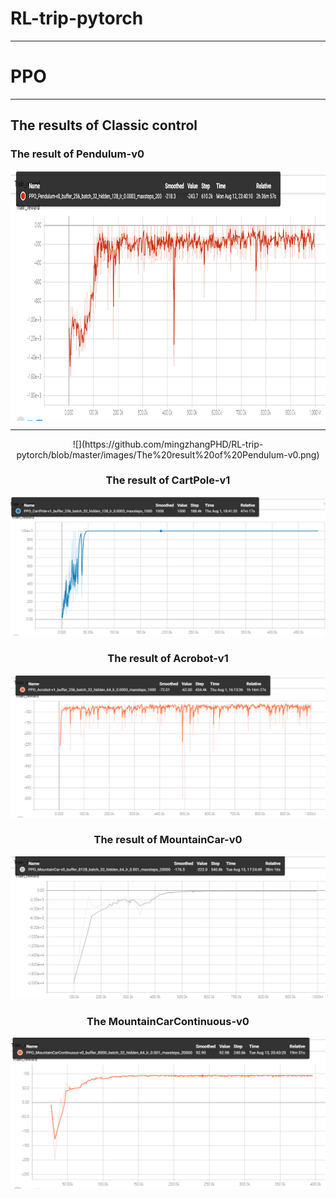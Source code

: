 # RL-trip-pytorch


---

# PPO

---
## The results of Classic control

### The result of Pendulum-v0

<img src="https://github.com/mingzhangPHD/RL-trip-pytorch/blob/master/images/The%20result%20of%20Pendulum-v0.png" width="600" height = "400" alt="Pendulum-v0" div align=center>

---

<div align=center>![](https://github.com/mingzhangPHD/RL-trip-pytorch/blob/master/images/The%20result%20of%20Pendulum-v0.png)

### The result of CartPole-v1

![](https://github.com/mingzhangPHD/RL-trip-pytorch/blob/master/images/The%20result%20of%20CartPole-v1.png)

### The result of Acrobot-v1

![](https://github.com/mingzhangPHD/RL-trip-pytorch/blob/master/images/The%20result%20of%20Acrobot-v1.png)

### The result of MountainCar-v0

![](https://github.com/mingzhangPHD/RL-trip-pytorch/blob/master/images/The%20result%20of%20MountainCar-V0.png)

### The MountainCarContinuous-v0

![](https://github.com/mingzhangPHD/RL-trip-pytorch/blob/master/images/The%20result%20of%20MountainCarContinuous-v0.png)

